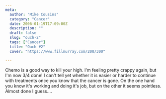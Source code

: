 ```yaml
---
meta:
  author: "Mike Cousins"
  category: "Cancer"
  date: 2006-01-19T17:09:00Z
  description: ""
  draft: false
  slug: "ouch-2"
  tags: ["Cancer"]
  title: "Ouch #2"
  cover: "https://www.fillmurray.com/200/300"

---
```


Chemo is a good way to kill your high. I'm feeling pretty crappy again, but I'm
now 3/4 done! I can't tell yet whether it is easier or harder to continue with
treatments once you know that the cancer is gone. On the one hand you know it's
working and doing it's job, but on the other it seems pointless. Almost done I
guess....